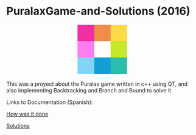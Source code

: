 # PuralaxGame-and-Solutions (2016)

<p align="center">
  <img src="Images/puralax8.png" />
</p>

This was a proyect about the Puralax game written in c++ using QT, and also implementing Backtracking and Branch and Bound to solve it

Links to Documentation (Spanish):

[How was it done](https://docs.google.com/document/d/1CUday_n9lpD1SHfb34m1TZb7-2fse8b4d0b_4Zj27VQ/edit?usp=sharing)

[Solutions](https://docs.google.com/document/d/1ddmZcQ14kEJiht3qSLA6j_DrJiPz9vPd4_3CIwfUXsc/edit?usp=sharing)
